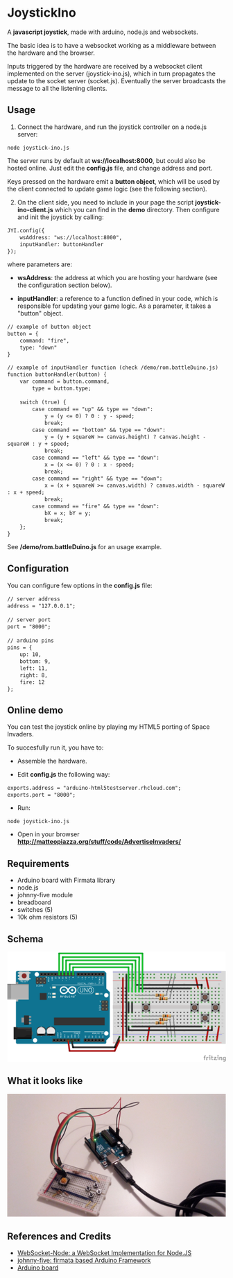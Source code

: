 JoystickIno
=====================
A **javascript joystick**, made with arduino, node.js and websockets.

The basic idea is to have a websocket working as a middleware between the hardware and the browser. 

Inputs triggered by the hardware are received by a websocket client implemented on the server (joystick-ino.js), which in turn propagates the update to the socket server (socket.js). Eventually the server broadcasts the message to all the listening clients. 


Usage
----
1. Connect the hardware, and run the joystick controller on a node.js server:
```
node joystick-ino.js
``` 
The server runs by default at **ws://localhost:8000**, but could also be hosted online. Just edit the **config.js** file, and change address and port.

Keys pressed on the hardware emit a **button object**, which will be used by the client connected to update game logic (see the following section).

2. On the client side, you need to include in your page the script **joystick-ino-client.js** which you can find in the **demo** directory. Then configure and init the joystick by calling:
```
JYI.config({
	wsAddress: "ws://localhost:8000",
    inputHandler: buttonHandler    
});
```
where parameters are:

- **wsAddress**: the address at which you are hosting your hardware (see the configuration section below).

- **inputHandler**: a reference to a function defined in your code, which is responsible for updating your game logic. As a parameter, it takes a "button" object.
```
// example of button object
button = {
	command: "fire",
	type: "down"
}
```
```
// example of inputHandler function (check /demo/rom.battleDuino.js)
function buttonHandler(button) {
    var command = button.command,
        type = button.type;

    switch (true) {
        case command == "up" && type == "down":
            y = (y <= 0) ? 0 : y - speed;
            break;
        case command == "bottom" && type == "down":
            y = (y + squareW >= canvas.height) ? canvas.height - squareW : y + speed;
            break;
        case command == "left" && type == "down":
            x = (x <= 0) ? 0 : x - speed;
            break;
        case command == "right" && type == "down":
            x = (x + squareW >= canvas.width) ? canvas.width - squareW : x + speed;
            break;
        case command == "fire" && type == "down":
            bX = x; bY = y;
            break;
    };
}
```

See **/demo/rom.battleDuino.js** for an usage example.


Configuration
----
You can configure few options in the **config.js** file:
```
// server address
address = "127.0.0.1";

// server port	
port = "8000";

// arduino pins
pins = {
	up: 10,
	bottom: 9,
	left: 11,
	right: 8,
	fire: 12
};
```


Online demo
----
You can test the joystick online by playing my HTML5 porting of Space Invaders.

To succesfully run it, you have to:

- Assemble the hardware.

- Edit **config.js** the following way:
```
exports.address = "arduino-html5testserver.rhcloud.com";
exports.port = "8000";
```  

- Run:
```
node joystick-ino.js
```

- Open in your browser **http://matteopiazza.org/stuff/code/AdvertiseInvaders/**


Requirements
----
- Arduino board with Firmata library
- node.js
- johnny-five module
- breadboard
- switches (5)
- 10k ohm resistors (5)


Schema
----
![schema][1]


What it looks like
----
![picture][2]


References and Credits
----
- [WebSocket-Node: a WebSocket Implementation for Node.JS][3]
- [johnny-five: firmata based Arduino Framework][4]
- [Arduino board][5]

[1]: https://github.com/arcadeJHS/joystickIno/blob/master/schema/joystickIno.png?raw=true
[2]: https://github.com/arcadeJHS/joystickIno/blob/master/schema/img.jpg?raw=true
[3]: https://github.com/Worlize/WebSocket-Node
[4]: https://github.com/rwaldron/johnny-five
[5]: http://arduino.cc/